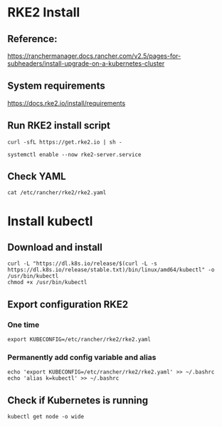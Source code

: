 
# RKE2 Install

## Reference:

https://ranchermanager.docs.rancher.com/v2.5/pages-for-subheaders/install-upgrade-on-a-kubernetes-cluster

## System requirements

https://docs.rke2.io/install/requirements


## Run RKE2 install script

```
curl -sfL https://get.rke2.io | sh -
```

```
systemctl enable --now rke2-server.service
```

## Check YAML

```
cat /etc/rancher/rke2/rke2.yaml
```


# Install kubectl

## Download and install

```
curl -L "https://dl.k8s.io/release/$(curl -L -s https://dl.k8s.io/release/stable.txt)/bin/linux/amd64/kubectl" -o /usr/bin/kubectl
chmod +x /usr/bin/kubectl
```

## Export configuration RKE2

### One time

```
export KUBECONFIG=/etc/rancher/rke2/rke2.yaml
```

### Permanently add config variable and alias

```
echo 'export KUBECONFIG=/etc/rancher/rke2/rke2.yaml' >> ~/.bashrc
echo 'alias k=kubectl' >> ~/.bashrc

```


## Check if Kubernetes is running

```
kubectl get node -o wide
```
